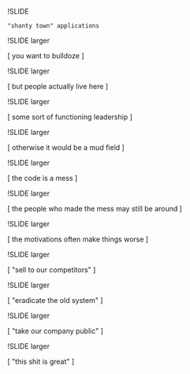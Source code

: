 
!SLIDE

    "shanty town" applications

!SLIDE larger

[ you want to bulldoze ]

!SLIDE larger

[ but people actually live here ]

!SLIDE  larger

[ some sort of functioning leadership ]

!SLIDE  larger

[ otherwise it would be a mud field ]

!SLIDE larger

[ the code is a mess ]

!SLIDE larger

[ the people who made the mess may still be around ]

!SLIDE larger

[ the motivations often make things worse ]

!SLIDE larger

[ "sell to our competitors" ] 

!SLIDE larger

[ "eradicate the old system" ]

!SLIDE larger

[ "take our company public" ]

!SLIDE larger

[ "this shit is great" ]
